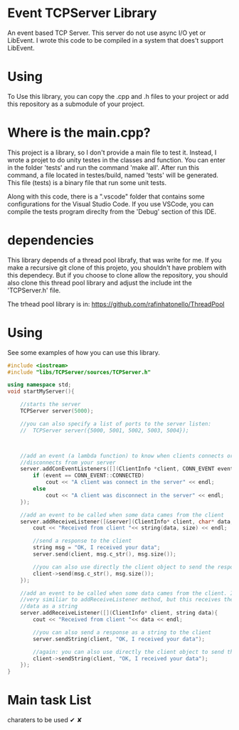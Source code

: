 # Event TCPServer Library
An event based TCP Server. This server do not use async I/O yet or LibEvent. I wrote this code to be compiled in a system that does't support LibEvent.

# Using
To Use this library, you can copy the .cpp and .h files to your project or add this repository as a submodule of your project.

# Where is the main.cpp?
This project is a library, so I don't provide a main file to test it. Instead, I wrote a projet to do unity testes in the classes and function.
You can enter in the folder 'tests' and run the command 'make all'. After run this command, a file located in testes/build, named 'tests' will
be generated. This file (tests) is a binary file that run some unit tests. 

Along with this code, there is a ".vscode" folder that contains some configurations for the Visual Studio Code. If you use VSCode, you can compile the tests program direclty from the 'Debug' section of this IDE.

# dependencies
This library depends of a thread pool librafy, that was write for me. If you make a recursive git clone of this projeto, you shouldn't have problem with this dependecy. But if you choose to clone allow the repository, you should also clone this thread pool library and adjust the include int the 'TCPServer.h' file.

The trhead pool library is in: https://github.com/rafinhatonello/ThreadPool

# Using

See some examples of how you can use this library.

```c++
#include <iostream>
#include "libs/TCPServer/sources/TCPServer.h"

using namespace std;
void startMyServer(){

    //starts the server
    TCPServer server(5000);

    //you can also specify a list of ports to the server listen:
    //  TCPServer server({5000, 5001, 5002, 5003, 5004});



    //add an event (a lambda function) to know when clients connects or
    //disconnects from your server
    server.addConEventListeners([](ClientInfo *client, CONN_EVENT event){
        if (event == CONN_EVENT::CONNECTED)
            cout << "A client was connect in the server" << endl;
        else
            cout << "A client was disconnect in the server" << endl;
    });

    //add an event to be called when some data cames from the client
    server.addReceiveListener([&server](ClientInfo* client, char* data, size_t size){
        cout << "Received from client "<< string(data, size) << endl;

        //send a response to the client
        string msg = "OK, I received your data";
        server.send(client, msg.c_str(), msg.size());

        //you can also use directly the client object to send the response
        client->send(msg.c_str(), msg.size());
    });

    //add an event to be called when some data cames from the client. Is
    //very similiar to addReceiveListener method, but this receives the
    //data as a string
    server.addReceiveListener([](ClientInfo* client, string data){
        cout << "Received from client "<< data << endl;

        //you can also send a response as a string to the client
        server.sendString(client, "OK, I received your data");

        //again: you can also use directly the client object to send the response
        client->sendString(client, "OK, I received your data");
    });
}
```

# Main task List
charaters to be used ✔ ✘
